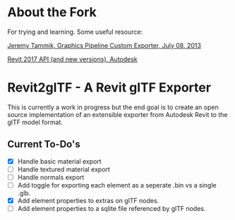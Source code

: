 # About the Fork

For trying and learning. Some useful resource:

[Jeremy Tammik, Graphics Pipeline Custom Exporter, July 08, 2013](https://thebuildingcoder.typepad.com/blog/2013/07/graphics-pipeline-custom-exporter.html)

[Revit 2017 API (and new versions), Autodesk](https://www.revitapidocs.com/2017.1/d4648875-d41a-783b-d5f4-638df39ee413.htm)

# Revit2glTF - A Revit glTF Exporter
This is currently a work in progress but the end goal is to create an open source implementation of an extensible exporter from Autodesk Revit to the glTF model format.

## Current To-Do's
- [x] Handle basic material export
- [ ] Handle textured material export
- [ ] Handle normals export
- [ ] Add toggle for exporting each element as a seperate .bin vs a single .glb.
- [x] Add element properties to extras on glTF nodes.
- [ ] Add element properties to a sqlite file referenced by glTF nodes.
